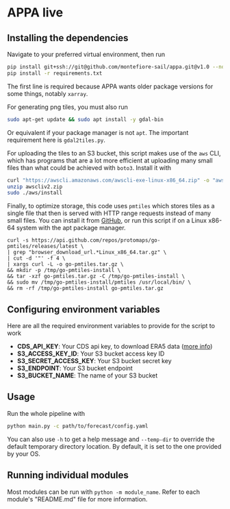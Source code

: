 # APPA live

## Installing the dependencies

Navigate to your preferred virtual environment, then run

```bash
pip install git+ssh://git@github.com/montefiore-sail/appa.git@v1.0 --no-deps
pip install -r requirements.txt
```

The first line is required because APPA wants older package versions for some things, notably `xarray`.

For generating png tiles, you must also run

```bash
sudo apt-get update && sudo apt install -y gdal-bin
```

Or equivalent if your package manager is not `apt`. The important requirement here is `gdal2tiles.py`.

For uploading the tiles to an S3 bucket, this script makes use of the `aws` CLI, which has programs that are a lot more efficient at uploading many small files than what could be achieved with `boto3`. Install it with

```bash
curl "https://awscli.amazonaws.com/awscli-exe-linux-x86_64.zip" -o "awscliv2.zip"
unzip awscliv2.zip
sudo ./aws/install
```

Finally, to optimize storage, this code uses `pmtiles` which stores tiles as a single file that then is served with HTTP range requests instead of many small files. You can install it from [GitHub](https://github.com/protomaps/go-pmtiles/releases/latest), or run this script if on a Linux x86-64 system with the apt package manager.

```
curl -s https://api.github.com/repos/protomaps/go-pmtiles/releases/latest \
| grep "browser_download_url.*Linux_x86_64.tar.gz" \
| cut -d '"' -f 4 \
| xargs curl -L -o go-pmtiles.tar.gz \
&& mkdir -p /tmp/go-pmtiles-install \
&& tar -xzf go-pmtiles.tar.gz -C /tmp/go-pmtiles-install \
&& sudo mv /tmp/go-pmtiles-install/pmtiles /usr/local/bin/ \
&& rm -rf /tmp/go-pmtiles-install go-pmtiles.tar.gz  
```

## Configuring environment variables

Here are all the required environment variables to provide for the script to work

- **CDS_API_KEY**: Your CDS api key, to download ERA5 data ([more info](https://cds.climate.copernicus.eu/how-to-api))
- **S3_ACCESS_KEY_ID**: Your S3 bucket access key ID
- **S3_SECRET_ACCESS_KEY**: Your S3 bucket secret key
- **S3_ENDPOINT**: Your S3 bucket endpoint
- **S3_BUCKET_NAME**: The name of your S3 bucket

## Usage

Run the whole pipeline with

```bash
python main.py -c path/to/forecast/config.yaml
```

You can also use `-h` to get a help message and `--temp-dir` to override the default temporary directory location. By default, it is set to the one provided by your OS.

## Running individual modules

Most modules can be run with `python -m module_name`. Refer to each module's "README.md" file for more information.